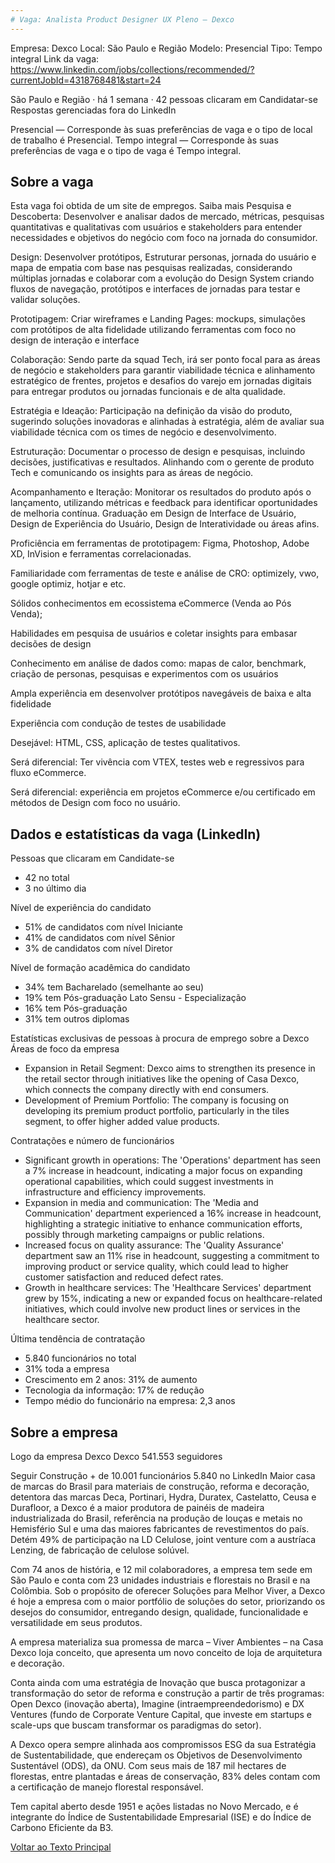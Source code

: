 ```yaml
---
# Vaga: Analista Product Designer UX Pleno — Dexco
---
```


Empresa: Dexco
Local: São Paulo e Região
Modelo: Presencial
Tipo: Tempo integral
Link da vaga: https://www.linkedin.com/jobs/collections/recommended/?currentJobId=4318768481&start=24

São Paulo e Região · há 1 semana · 42 pessoas clicaram em Candidatar-se
Respostas gerenciadas fora do LinkedIn

Presencial — Corresponde às suas preferências de vaga e o tipo de local de trabalho é Presencial.
Tempo integral — Corresponde às suas preferências de vaga e o tipo de vaga é Tempo integral.

## Sobre a vaga
Esta vaga foi obtida de um site de empregos. Saiba mais
Pesquisa e Descoberta: Desenvolver e analisar dados de mercado, métricas, pesquisas quantitativas e qualitativas com usuários e stakeholders para entender necessidades e objetivos do negócio com foco na jornada do consumidor.

Design: Desenvolver protótipos, Estruturar personas, jornada do usuário e mapa de empatia com base nas pesquisas realizadas, considerando múltiplas jornadas e colaborar com a evolução do Design System criando fluxos de navegação, protótipos e interfaces de jornadas para testar e validar soluções.

Prototipagem: Criar wireframes e Landing Pages: mockups, simulações com protótipos de alta fidelidade utilizando ferramentas com foco no design de interação e interface

Colaboração: Sendo parte da squad Tech, irá ser ponto focal para as áreas de negócio e stakeholders para garantir viabilidade técnica e alinhamento estratégico de frentes, projetos e desafios do varejo em jornadas digitais para entregar produtos ou jornadas funcionais e de alta qualidade.

Estratégia e Ideação: Participação na definição da visão do produto, sugerindo soluções inovadoras e alinhadas à estratégia, além de avaliar sua viabilidade técnica com os times de negócio e desenvolvimento.

Estruturação: Documentar o processo de design e pesquisas, incluindo decisões, justificativas e resultados. Alinhando com o gerente de produto Tech e comunicando os insights para as áreas de negócio.

Acompanhamento e Iteração: Monitorar os resultados do produto após o lançamento, utilizando métricas e feedback para identificar oportunidades de melhoria contínua. Graduação em Design de Interface de Usuário, Design de Experiência do Usuário, Design de Interatividade ou áreas afins.

Proficiência em ferramentas de prototipagem: Figma, Photoshop, Adobe XD, InVision e ferramentas correlacionadas.

Familiaridade com ferramentas de teste e análise de CRO: optimizely, vwo, google optimiz, hotjar e etc.

Sólidos conhecimentos em ecossistema eCommerce (Venda ao Pós Venda);

Habilidades em pesquisa de usuários e coletar insights para embasar decisões de design

Conhecimento em análise de dados como: mapas de calor, benchmark, criação de personas, pesquisas e experimentos com os usuários

Ampla experiência em desenvolver protótipos navegáveis de baixa e alta fidelidade

Experiência com condução de testes de usabilidade

Desejável: HTML, CSS, aplicação de testes qualitativos.

Será diferencial: Ter vivência com VTEX, testes web e regressivos para fluxo eCommerce.

Será diferencial: experiência em projetos eCommerce e/ou certificado em métodos de Design com foco no usuário.

## Dados e estatísticas da vaga (LinkedIn)
Pessoas que clicaram em Candidate-se
- 42 no total
- 3 no último dia

Nível de experiência do candidato
- 51% de candidatos com nível Iniciante
- 41% de candidatos com nível Sênior
- 3% de candidatos com nível Diretor

Nível de formação acadêmica do candidato
- 34% tem Bacharelado (semelhante ao seu)
- 19% tem Pós-graduação Lato Sensu - Especialização
- 16% tem Pós-graduação
- 31% tem outros diplomas

Estatísticas exclusivas de pessoas à procura de emprego sobre a Dexco
Áreas de foco da empresa
- Expansion in Retail Segment: Dexco aims to strengthen its presence in the retail sector through initiatives like the opening of Casa Dexco, which connects the company directly with end consumers.
- Development of Premium Portfolio: The company is focusing on developing its premium product portfolio, particularly in the tiles segment, to offer higher added value products.

Contratações e número de funcionários
- Significant growth in operations: The 'Operations' department has seen a 7% increase in headcount, indicating a major focus on expanding operational capabilities, which could suggest investments in infrastructure and efficiency improvements.
- Expansion in media and communication: The 'Media and Communication' department experienced a 16% increase in headcount, highlighting a strategic initiative to enhance communication efforts, possibly through marketing campaigns or public relations.
- Increased focus on quality assurance: The 'Quality Assurance' department saw an 11% rise in headcount, suggesting a commitment to improving product or service quality, which could lead to higher customer satisfaction and reduced defect rates.
- Growth in healthcare services: The 'Healthcare Services' department grew by 15%, indicating a new or expanded focus on healthcare-related initiatives, which could involve new product lines or services in the healthcare sector.

Última tendência de contratação
- 5.840 funcionários no total
- 31% toda a empresa
- Crescimento em 2 anos: 31% de aumento
- Tecnologia da informação: 17% de redução
- Tempo médio do funcionário na empresa: 2,3 anos

## Sobre a empresa
Logo da empresa Dexco
Dexco
541.553 seguidores

Seguir
Construção + de 10.001 funcionários 5.840 no LinkedIn
Maior casa de marcas do Brasil para materiais de construção, reforma e decoração, detentora das marcas Deca, Portinari, Hydra, Duratex, Castelatto, Ceusa e Durafloor, a Dexco é a maior produtora de painéis de madeira industrializada do Brasil, referência na produção de louças e metais no Hemisfério Sul e uma das maiores fabricantes de revestimentos do país. Detém 49% de participação na LD Celulose, joint venture com a austríaca Lenzing, de fabricação de celulose solúvel.

Com 74 anos de história, e 12 mil colaboradores, a empresa tem sede em São Paulo e conta com 23 unidades industriais e florestais no Brasil e na Colômbia. Sob o propósito de oferecer Soluções para Melhor Viver, a Dexco é hoje a empresa com o maior portfólio de soluções do setor, priorizando os desejos do consumidor, entregando design, qualidade, funcionalidade e versatilidade em seus produtos.

A empresa materializa sua promessa de marca – Viver Ambientes – na Casa Dexco loja conceito, que apresenta um novo conceito de loja de arquitetura e decoração.

Conta ainda com uma estratégia de Inovação que busca protagonizar a transformação do setor de reforma e construção a partir de três programas: Open Dexco (inovação aberta), Imagine (intraempreendedorismo) e DX Ventures (fundo de Corporate Venture Capital, que investe em startups e scale-ups que buscam transformar os paradigmas do setor).

A Dexco opera sempre alinhada aos compromissos ESG da sua Estratégia de Sustentabilidade, que endereçam os Objetivos de Desenvolvimento Sustentável (ODS), da ONU. Com seus mais de 187 mil hectares de florestas, entre plantadas e áreas de conservação, 83% deles contam com a certificação de manejo florestal responsável.

Tem capital aberto desde 1951 e ações listadas no Novo Mercado, e é integrante do Índice de Sustentabilidade Empresarial (ISE) e do Índice de Carbono Eficiente da B3.

[Voltar ao Texto Principal](../index.md)
